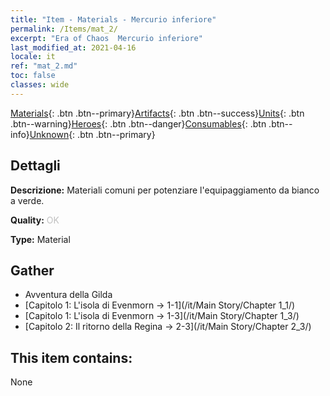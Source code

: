 ```yaml
---
title: "Item - Materials - Mercurio inferiore"
permalink: /Items/mat_2/
excerpt: "Era of Chaos  Mercurio inferiore"
last_modified_at: 2021-04-16
locale: it
ref: "mat_2.md"
toc: false
classes: wide
---
```

 [Materials](/it/Items/){: .btn .btn--primary}[Artifacts](/it/Items/Artifacts/){: .btn .btn--success}[Units](/it/Items/Units/){: .btn .btn--warning}[Heroes](/it/Items/Heroes/){: .btn .btn--danger}[Consumables](/it/Items/Consumables/){: .btn .btn--info}[Unknown](/it/Items/Unknown/){: .btn .btn--primary}

## Dettagli
 **Descrizione:** Materiali comuni per potenziare l'equipaggiamento da bianco a verde.

 **Quality:** <span style="color: #C0C0C0">OK</span>

 **Type:** Material

## Gather

*    Avventura della Gilda 
*    [Capitolo 1: L'isola di Evenmorn -> 1-1](/it/Main Story/Chapter 1_1/) 
*    [Capitolo 1: L'isola di Evenmorn -> 1-3](/it/Main Story/Chapter 1_3/) 
*    [Capitolo 2: Il ritorno della Regina -> 2-3](/it/Main Story/Chapter 2_3/) 

## This item contains:

  None

